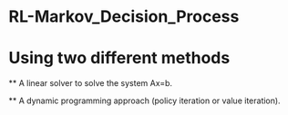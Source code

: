 # RL-Markov_Decision_Process

# Using two different methods

** A linear solver to solve the system Ax=b.

** A dynamic programming approach (policy iteration or value iteration).
